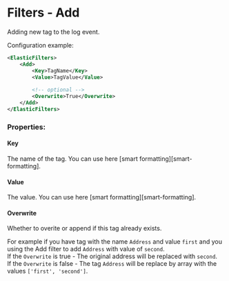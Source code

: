Filters - Add
=====================

Adding new tag to the log event.

Configuration example:

```xml
<ElasticFilters>
    <Add>
        <Key>TagName</Key>
        <Value>TagValue</Value>
        
        <!-- optional -->
        <Overwrite>True</Overwrite>
    </Add>
</ElasticFilters>
```
### Properties:

#### Key
The name of the tag.
You can use here [smart formatting][smart-formatting].

#### Value
The value.
You can use here [smart formatting][smart-formatting].

#### Overwrite
Whether to overite or append if this tag already exists.

For example if you have tag with the name `Address` and value `first` and you using the Add filter to add `Address` with value of `second`.<br />
If the `Overwrite` is true - The original address will be replaced with `second`.<br />
If the `Overwrite` is false - The tag `Address` will be replace by array with the values `['first', 'second']`.

